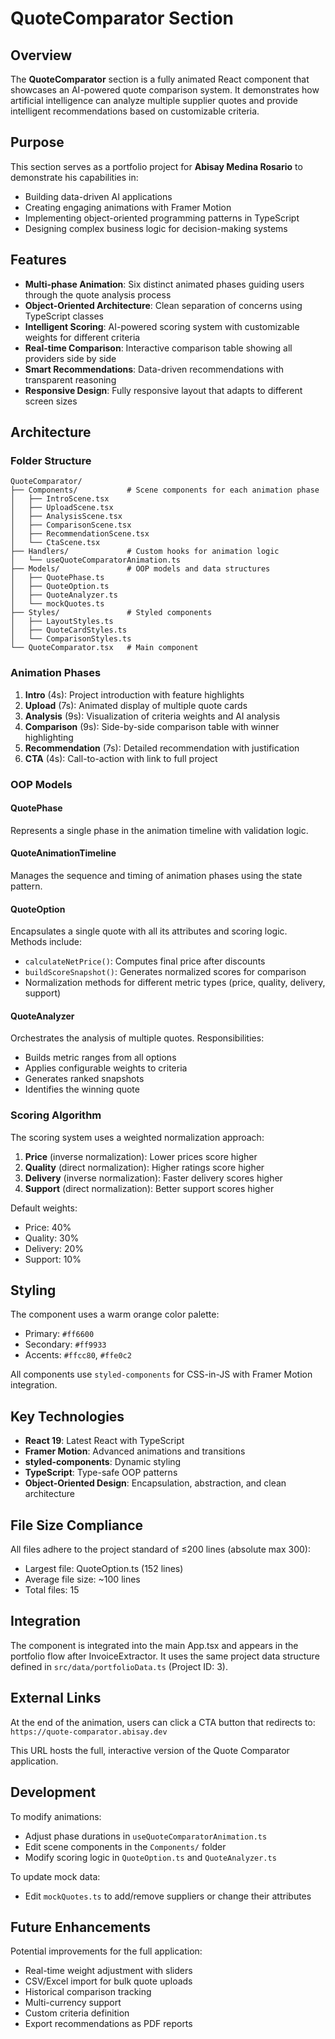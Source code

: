 # QuoteComparator Section

## Overview

The **QuoteComparator** section is a fully animated React component that showcases an AI-powered quote comparison system. It demonstrates how artificial intelligence can analyze multiple supplier quotes and provide intelligent recommendations based on customizable criteria.

## Purpose

This section serves as a portfolio project for **Abisay Medina Rosario** to demonstrate his capabilities in:
- Building data-driven AI applications
- Creating engaging animations with Framer Motion
- Implementing object-oriented programming patterns in TypeScript
- Designing complex business logic for decision-making systems

## Features

- **Multi-phase Animation**: Six distinct animated phases guiding users through the quote analysis process
- **Object-Oriented Architecture**: Clean separation of concerns using TypeScript classes
- **Intelligent Scoring**: AI-powered scoring system with customizable weights for different criteria
- **Real-time Comparison**: Interactive comparison table showing all providers side by side
- **Smart Recommendations**: Data-driven recommendations with transparent reasoning
- **Responsive Design**: Fully responsive layout that adapts to different screen sizes

## Architecture

### Folder Structure

```
QuoteComparator/
├── Components/           # Scene components for each animation phase
│   ├── IntroScene.tsx
│   ├── UploadScene.tsx
│   ├── AnalysisScene.tsx
│   ├── ComparisonScene.tsx
│   ├── RecommendationScene.tsx
│   └── CtaScene.tsx
├── Handlers/             # Custom hooks for animation logic
│   └── useQuoteComparatorAnimation.ts
├── Models/               # OOP models and data structures
│   ├── QuotePhase.ts
│   ├── QuoteOption.ts
│   ├── QuoteAnalyzer.ts
│   └── mockQuotes.ts
├── Styles/               # Styled components
│   ├── LayoutStyles.ts
│   ├── QuoteCardStyles.ts
│   └── ComparisonStyles.ts
└── QuoteComparator.tsx   # Main component
```

### Animation Phases

1. **Intro** (4s): Project introduction with feature highlights
2. **Upload** (7s): Animated display of multiple quote cards
3. **Analysis** (9s): Visualization of criteria weights and AI analysis
4. **Comparison** (9s): Side-by-side comparison table with winner highlighting
5. **Recommendation** (7s): Detailed recommendation with justification
6. **CTA** (4s): Call-to-action with link to full project

### OOP Models

#### QuotePhase
Represents a single phase in the animation timeline with validation logic.

#### QuoteAnimationTimeline
Manages the sequence and timing of animation phases using the state pattern.

#### QuoteOption
Encapsulates a single quote with all its attributes and scoring logic. Methods include:
- `calculateNetPrice()`: Computes final price after discounts
- `buildScoreSnapshot()`: Generates normalized scores for comparison
- Normalization methods for different metric types (price, quality, delivery, support)

#### QuoteAnalyzer
Orchestrates the analysis of multiple quotes. Responsibilities:
- Builds metric ranges from all options
- Applies configurable weights to criteria
- Generates ranked snapshots
- Identifies the winning quote

### Scoring Algorithm

The scoring system uses a weighted normalization approach:

1. **Price** (inverse normalization): Lower prices score higher
2. **Quality** (direct normalization): Higher ratings score higher
3. **Delivery** (inverse normalization): Faster delivery scores higher
4. **Support** (direct normalization): Better support scores higher

Default weights:
- Price: 40%
- Quality: 30%
- Delivery: 20%
- Support: 10%

## Styling

The component uses a warm orange color palette:
- Primary: `#ff6600`
- Secondary: `#ff9933`
- Accents: `#ffcc80`, `#ffe0c2`

All components use `styled-components` for CSS-in-JS with Framer Motion integration.

## Key Technologies

- **React 19**: Latest React with TypeScript
- **Framer Motion**: Advanced animations and transitions
- **styled-components**: Dynamic styling
- **TypeScript**: Type-safe OOP patterns
- **Object-Oriented Design**: Encapsulation, abstraction, and clean architecture

## File Size Compliance

All files adhere to the project standard of ≤200 lines (absolute max 300):
- Largest file: QuoteOption.ts (152 lines)
- Average file size: ~100 lines
- Total files: 15

## Integration

The component is integrated into the main App.tsx and appears in the portfolio flow after InvoiceExtractor. It uses the same project data structure defined in `src/data/portfolioData.ts` (Project ID: 3).

## External Links

At the end of the animation, users can click a CTA button that redirects to:
`https://quote-comparator.abisay.dev`

This URL hosts the full, interactive version of the Quote Comparator application.

## Development

To modify animations:
- Adjust phase durations in `useQuoteComparatorAnimation.ts`
- Edit scene components in the `Components/` folder
- Modify scoring logic in `QuoteOption.ts` and `QuoteAnalyzer.ts`

To update mock data:
- Edit `mockQuotes.ts` to add/remove suppliers or change their attributes

## Future Enhancements

Potential improvements for the full application:
- Real-time weight adjustment with sliders
- CSV/Excel import for bulk quote uploads
- Historical comparison tracking
- Multi-currency support
- Custom criteria definition
- Export recommendations as PDF reports

